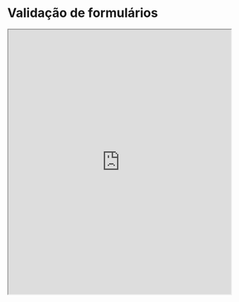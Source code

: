 # Validação de formulários

<iframe src="http://embed.plnkr.co/DoYAoRRH1eq3QpwXwu3F/preview" width="100%" height="600"></iframe>
